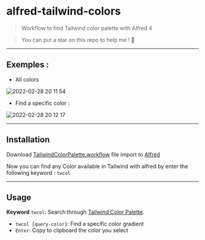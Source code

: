 # alfred-tailwind-colors

> Workflow to find Tailwind color palette with Alfred 4

> You can put a star on this repo to help me ! 🙏

---

## Exemples :

- All colors 

![2022-02-28 20 11 54](https://user-images.githubusercontent.com/81434852/156044207-aceb951c-89cd-4484-945b-9e89df83efec.gif)

- Find a specific color : 

![2022-02-28 20 12 17](https://user-images.githubusercontent.com/81434852/156044233-368dcd1a-dd7f-4f52-99bb-5ee82045b5c4.gif)

---

## Installation 

Download [TailwindColorPalette.workflow](https://github.com/MatthysDev/alfred-tailwind-colors/blob/master/TailwindColorPalette.alfredworkflow) file import to [Alfred](https://www.alfredapp.com/)

Now you can find any Color available in Tailwind with alfred by enter the following keyword : ```twcol```

---

## Usage

**Keyword** `twcol`: Search through [Tailwind Color Palette](https://tailwindcss.com/docs/customizing-colors#default-color-palette).


- `twcol {query-color}`: Find a specific color gradient
- `Enter`: Copy to clipboard the color you select
